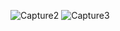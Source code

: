 ![Capture2](https://user-images.githubusercontent.com/96144481/193486606-65d3f555-f3cb-44b5-ae2c-f73aaf1b5c4b.PNG)
![Capture3](https://user-images.githubusercontent.com/96144481/193487842-0a4e4d48-448a-46aa-9b81-e6b3c64d8d2f.PNG)
